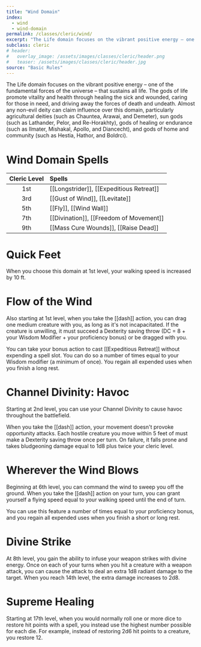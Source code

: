 ```yaml
---
title: "Wind Domain"
index:
  - wind
  - wind-domain
permalink: /classes/cleric/wind/
excerpt: "The Life domain focuses on the vibrant positive energy – one of the fundamental forces of the universe – that sustains all life. The gods of life promote vitality and health through healing the sick and wounded, caring for those in need, and driving away the forces of death and undeath."
subclass: cleric
# header:
#   overlay_image: /assets/images/classes/cleric/header.png
#   teaser: /assets/images/classes/cleric/header.jpg
source: "Basic Rules"
---
```

The Life domain focuses on the vibrant positive energy – one of the fundamental forces of the universe – that sustains all life. The gods of life promote vitality and health through healing the sick and wounded, caring for those in need, and driving away the forces of death and undeath. Almost any non-evil deity can claim influence over this domain, particularly agricultural deities (such as Chauntea, Arawai, and Demeter), sun gods (such as Lathander, Pelor, and Re-Horakhty), gods of healing or endurance (such as Ilmater, Mishakal, Apollo, and Diancecht), and gods of home and community (such as Hestia, Hathor, and Boldrci).

# Wind Domain Spells

| Cleric Level | Spells                              |
| :----------: | :---------------------------------- |
| 1st | [[Longstrider]], [[Expeditious Retreat]]             |
| 3rd | [[Gust of Wind]], [[Levitate]] |
| 5th |	[[Fly]], [[Wind Wall]]             |
| 7th | [[Divination]], [[Freedom of Movement]]        |
| 9th | [[Mass Cure Wounds]], [[Raise Dead]]         |

# Quick Feet
When you choose this domain at 1st level, your walking speed is increased by 10 ft.

# Flow of the Wind
Also starting at 1st level, when you take the [[dash]] action, you can drag one medium creature with you, as long as it's not incapacitated. If the creature is unwilling, it must succeed a Dexterity saving throw (DC = 8 + your Wisdom Modifier + your proficiency bonus) or be dragged with you.

You can take your bonus action to cast [[Expeditious Retreat]] without expending a spell slot. You can do so a number of times equal to your Wisdom modifier (a minimum of once). You regain all expended uses when you finish a long rest.

# Channel Divinity: Havoc
Starting at 2nd level, you can use your Channel Divinity to cause havoc throughout the battlefield.

When you take the [[dash]] action, your movement doesn't provoke opportunity attacks. Each hostile creature you move within 5 feet of must make a Dexterity saving throw once per turn. On failure, it falls prone and takes bludgeoning damage equal to 1d8 plus twice your cleric level. 

# Wherever the Wind Blows
Beginning at 6th level, you can command the wind to sweep you off the ground. When you take the [[dash]] action on your turn, you can grant yourself a flying speed equal to your walking speed until the end of turn.

You can use this feature a number of times equal to your proficiency bonus, and you regain all expended uses when you finish a short or long rest.

# Divine Strike
At 8th level, you gain the ability to infuse your weapon strikes with divine energy. Once on each of your turns when you hit a creature with a weapon attack, you can cause the attack to deal an extra 1d8 radiant damage to the target. When you reach 14th level, the extra damage increases to 2d8.

# Supreme Healing
Starting at 17th level, when you would normally roll one or more dice to restore hit points with a spell, you instead use the highest number possible for each die. For example, instead of restoring 2d6 hit points to a creature, you restore 12.
